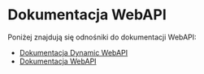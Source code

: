 # Dokumentacja WebAPI

Poniżej znajdują się odnośniki do dokumentacji WebAPI:

- [Dokumentacja Dynamic WebAPI](https://altone-public.github.io/enova-products-docs/AltOne.Integracje/DokumentacjaDynamicWebAPI.html)
- [Dokumentacja WebAPI](https://altone-public.github.io/enova-products-docs/AltOne.Integracje/DokumentacjaWebAPI.html)
